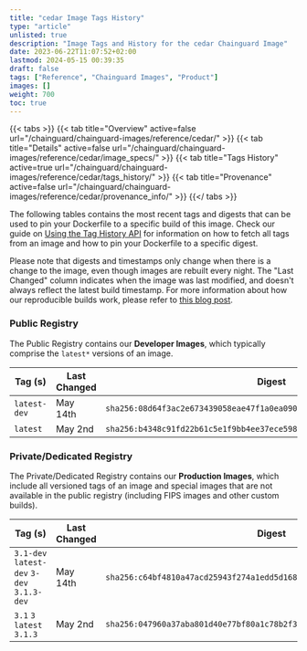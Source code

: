 ```yaml
---
title: "cedar Image Tags History"
type: "article"
unlisted: true
description: "Image Tags and History for the cedar Chainguard Image"
date: 2023-06-22T11:07:52+02:00
lastmod: 2024-05-15 00:39:35
draft: false
tags: ["Reference", "Chainguard Images", "Product"]
images: []
weight: 700
toc: true
---
```


{{< tabs >}}
{{< tab title="Overview" active=false url="/chainguard/chainguard-images/reference/cedar/" >}}
{{< tab title="Details" active=false url="/chainguard/chainguard-images/reference/cedar/image_specs/" >}}
{{< tab title="Tags History" active=true url="/chainguard/chainguard-images/reference/cedar/tags_history/" >}}
{{< tab title="Provenance" active=false url="/chainguard/chainguard-images/reference/cedar/provenance_info/" >}}
{{</ tabs >}}

The following tables contains the most recent tags and digests that can be used to pin your Dockerfile to a specific build of this image. Check our guide on [Using the Tag History API](/chainguard/chainguard-images/using-the-tag-history-api/) for information on how to fetch all tags from an image and how to pin your Dockerfile to a specific digest.

Please note that digests and timestamps only change when there is a change to the image, even though images are rebuilt every night. The "Last Changed" column indicates when the image was last modified, and doesn't always reflect the latest build timestamp. For more information about how our reproducible builds work, please refer to [this blog post](https://www.chainguard.dev/unchained/reproducing-chainguards-reproducible-image-builds).

### Public Registry
The Public Registry contains our **Developer Images**, which typically comprise the `latest*` versions of an image.

| Tag (s)       | Last Changed | Digest                                                                    |
|---------------|--------------|---------------------------------------------------------------------------|
|  `latest-dev` | May 14th     | `sha256:08d64f3ac2e673439058eae47f1a0ea09057a4f08b675d6669eaba9b75ac229c` |
|  `latest`     | May 2nd      | `sha256:b4348c91fd22b61c5e1f9bb4ee37ece5984955c83f6f9aec725466cd1aa21978` |


### Private/Dedicated Registry
The Private/Dedicated Registry contains our **Production Images**, which include all versioned tags of an image and special images that are not available in the public registry (including FIPS images and other custom builds).

| Tag (s)                                     | Last Changed | Digest                                                                    |
|---------------------------------------------|--------------|---------------------------------------------------------------------------|
|  `3.1-dev` `latest-dev` `3-dev` `3.1.3-dev` | May 14th     | `sha256:c64bf4810a47acd25943f274a1edd5d1688dd027c8a234e4d510a4a37106ae33` |
|  `3.1` `3` `latest` `3.1.3`                 | May 2nd      | `sha256:047960a37aba801d40e77bf80a1c78b2f3911ec431a123f78fe63312f7ba720a` |

